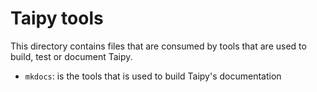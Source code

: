 # Taipy tools

This directory contains files that are consumed by tools that are used to
build, test or document Taipy.

- `mkdocs`: is the tools that is used to build Taipy's documentation
